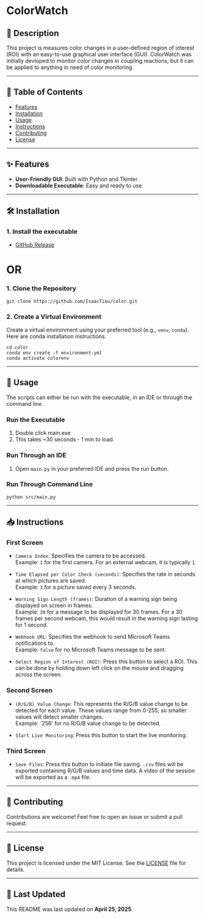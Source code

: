 # ColorWatch

## 📝 Description
This project is measures color changes in a user-defined region of interest (ROI) with an easy-to-use graphical user interface (GUI). ColorWatch was initially devloped to monitor color changes in coupling reactions, but it can be applied to anything in need of color monitoring.

---

## 📂 Table of Contents
- [Features](#features)
- [Installation](#installation)
- [Usage](#usage)
- [Instructions](#instructions)
- [Contributing](#contributing)
- [License](#license)

---

## ✨ Features
- **User-Friendly GUI**: Built with Python and Tkinter
- **Downloadable Executable**: Easy and ready to use.

---

## 🛠️ Installation

### 1. Install the executable
- [GitHub Release](https://github.com/IsaacTieu/color/releases/tag/v1.0)

# OR

### 1. Clone the Repository 
    git clone https://github.com/IsaacTieu/color.git

### 2. Create a Virtual Environment
Create a virtual environment using your preferred tool (e.g., `venv`, `conda`). Here are conda installation instructions.

    cd color
    conda env create -f environment.yml
    conda activate colorenv

---
## 🚀 Usage
The scripts can either be run with the executable, in an IDE or through the command line.

### Run the Executable
1. Double click main.exe
2. This takes ~30 seconds - 1 min to load.

### Run Through an IDE
1. Open `main.py` in your preferred IDE and press the run button.

### Run Through Command Line

    python src/main.py

---

## 📥 Instructions

### First Screen

- `Camera Index`: Specifies the camera to be accessed.  
  Example: `1` for the first camera. For an external webcam, it is typically `1`.

- `Time Elapsed per Color Check (seconds)`: Specifies the rate in seconds at which pictures are saved.  
  Example: `3` for a picture saved every 3 seconds.

- `Warning Sign Length (frames)`: Duration of a warning sign being displayed on screen in frames.  
  Example: `30` for a message to be displayed for 30 frames. For a 30 frames per second webcam, this would result in the warning sign lasting for 1 second.

- `Webhook URL`: Specifies the webhook to send Microsoft Teams notifications to.  
  Example: `false` for no Microsoft Teams message to be sent.

- `Select Region of Interest (ROI)`: Press this button to select a ROI. This can be done by holding down left click on the mouse and dragging across the screen.

### Second Screen

- `(R/G/B) Value Change`: This represents the R/G/B value change to be detected for each value. These values range from 0-255, so smaller values will detect smaller changes.  
  Example: `256' for no R/G/B value change to be detected.

- `Start Live Monitoring`: Press this button to start the live monitoring.

### Third Screen

- `Save Files`: Press this button to initiate file saving. `.csv` files will be exported containing R/G/B values and time data. A video of the session will be exported as a `.mp4` file.
---

## 🤝 Contributing
Contributions are welcome! Feel free to open an issue or submit a pull request.

---

## 📜 License
This project is licensed under the MIT License. See the [LICENSE](LICENSE) file for details.

---

## 📅 Last Updated
This README was last updated on **April 25, 2025**.



